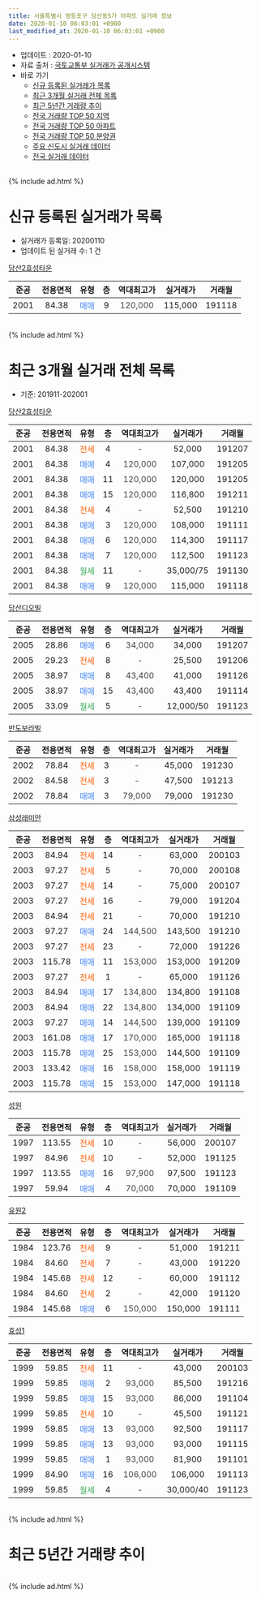 ```yaml
---
title: 서울특별시 영등포구 당산동5가 아파트 실거래 정보
date: 2020-01-10 06:03:01 +0900
last_modified_at: 2020-01-10 06:03:01 +0900
---
```


* 업데이트 : 2020-01-10
* 자료 출처 : [국토교통부 실거래가 공개시스템](http://rt.molit.go.kr)
* 바로 가기
    * [신규 등록된 실거래가 목록](#신규-등록된-실거래가-목록)
    * [최근 3개월 실거래 전체 목록](#최근-3개월-실거래-전체-목록)
    * [최근 5년간 거래량 추이](#최근-5년간-거래량-추이)
    * [전국 거래량 TOP 50 지역](https://inasie.github.io/apt-trade-info/최근-3개월-전국에서-가장-거래가-많이-발생한-지역)
    * [전국 거래량 TOP 50 아파트](https://inasie.github.io/apt-trade-info/최근-3개월-전국에서-가장-거래가-많이-발생한-아파트)
    * [전국 거래량 TOP 50 분양권](https://inasie.github.io/apt-trade-info/최근-3개월-전국에서-가장-거래가-많이-발생한-분양권)
    * [주요 신도시 실거래 데이터](https://inasie.github.io/apt-trade-info/주요-신도시)
    * [전국 실거래 데이터](https://inasie.github.io/apt-trade-info/전국)
<br>
{% include ad.html %}
<br>

# 신규 등록된 실거래가 목록
* 실거래가 등록일: 20200110
* 업데이트 된 실거래 수: 1 건


[당산2효성타운](https://search.naver.com/search.naver?query=%EC%84%9C%EC%9A%B8%ED%8A%B9%EB%B3%84%EC%8B%9C+%EC%98%81%EB%93%B1%ED%8F%AC%EA%B5%AC+%EB%8B%B9%EC%82%B0%EB%8F%995%EA%B0%80+%EB%8B%B9%EC%82%B02%ED%9A%A8%EC%84%B1%ED%83%80%EC%9A%B4)

|준공|전용면적|유형|층|역대최고가|실거래가|거래월|
|:---:|:---:|:---:|:---:|:---:|:---:|:---:|
|2001|84.38|<span style="color:#4285f3">매매</span>|9|<span style="color:#444444">120,000</span>|115,000|191118|


<br>
{% include ad.html %}
<br>

# 최근 3개월 실거래 전체 목록
* 기준: 201911-202001


[당산2효성타운](https://search.naver.com/search.naver?query=%EC%84%9C%EC%9A%B8%ED%8A%B9%EB%B3%84%EC%8B%9C+%EC%98%81%EB%93%B1%ED%8F%AC%EA%B5%AC+%EB%8B%B9%EC%82%B0%EB%8F%995%EA%B0%80+%EB%8B%B9%EC%82%B02%ED%9A%A8%EC%84%B1%ED%83%80%EC%9A%B4)

|준공|전용면적|유형|층|역대최고가|실거래가|거래월|
|:---:|:---:|:---:|:---:|:---:|:---:|:---:|
|2001|84.38|<span style="color:#ff5a00">전세</span>|4|<span style="color:#444444">-</span>|52,000|191207|
|2001|84.38|<span style="color:#4285f3">매매</span>|4|<span style="color:#444444">120,000</span>|107,000|191205|
|2001|84.38|<span style="color:#4285f3">매매</span>|11|<span style="color:#444444">120,000</span>|120,000|191205|
|2001|84.38|<span style="color:#4285f3">매매</span>|15|<span style="color:#444444">120,000</span>|116,800|191211|
|2001|84.38|<span style="color:#ff5a00">전세</span>|4|<span style="color:#444444">-</span>|52,500|191210|
|2001|84.38|<span style="color:#4285f3">매매</span>|3|<span style="color:#444444">120,000</span>|108,000|191111|
|2001|84.38|<span style="color:#4285f3">매매</span>|6|<span style="color:#444444">120,000</span>|114,300|191117|
|2001|84.38|<span style="color:#4285f3">매매</span>|7|<span style="color:#444444">120,000</span>|112,500|191123|
|2001|84.38|<span style="color:#34a853">월세</span>|11|<span style="color:#444444">-</span>|35,000/75|191130|
|2001|84.38|<span style="color:#4285f3">매매</span>|9|<span style="color:#444444">120,000</span>|115,000|191118|

[당산디오빌](https://search.naver.com/search.naver?query=%EC%84%9C%EC%9A%B8%ED%8A%B9%EB%B3%84%EC%8B%9C+%EC%98%81%EB%93%B1%ED%8F%AC%EA%B5%AC+%EB%8B%B9%EC%82%B0%EB%8F%995%EA%B0%80+%EB%8B%B9%EC%82%B0%EB%94%94%EC%98%A4%EB%B9%8C)

|준공|전용면적|유형|층|역대최고가|실거래가|거래월|
|:---:|:---:|:---:|:---:|:---:|:---:|:---:|
|2005|28.86|<span style="color:#4285f3">매매</span>|6|<span style="color:#444444">34,000</span>|34,000|191207|
|2005|29.23|<span style="color:#ff5a00">전세</span>|8|<span style="color:#444444">-</span>|25,500|191206|
|2005|38.97|<span style="color:#4285f3">매매</span>|8|<span style="color:#444444">43,400</span>|41,000|191126|
|2005|38.97|<span style="color:#4285f3">매매</span>|15|<span style="color:#444444">43,400</span>|43,400|191114|
|2005|33.09|<span style="color:#34a853">월세</span>|5|<span style="color:#444444">-</span>|12,000/50|191123|

[반도보라빌](https://search.naver.com/search.naver?query=%EC%84%9C%EC%9A%B8%ED%8A%B9%EB%B3%84%EC%8B%9C+%EC%98%81%EB%93%B1%ED%8F%AC%EA%B5%AC+%EB%8B%B9%EC%82%B0%EB%8F%995%EA%B0%80+%EB%B0%98%EB%8F%84%EB%B3%B4%EB%9D%BC%EB%B9%8C)

|준공|전용면적|유형|층|역대최고가|실거래가|거래월|
|:---:|:---:|:---:|:---:|:---:|:---:|:---:|
|2002|78.84|<span style="color:#ff5a00">전세</span>|3|<span style="color:#444444">-</span>|45,000|191230|
|2002|84.58|<span style="color:#ff5a00">전세</span>|3|<span style="color:#444444">-</span>|47,500|191213|
|2002|78.84|<span style="color:#4285f3">매매</span>|3|<span style="color:#444444">79,000</span>|79,000|191230|

[삼성래미안](https://search.naver.com/search.naver?query=%EC%84%9C%EC%9A%B8%ED%8A%B9%EB%B3%84%EC%8B%9C+%EC%98%81%EB%93%B1%ED%8F%AC%EA%B5%AC+%EB%8B%B9%EC%82%B0%EB%8F%995%EA%B0%80+%EC%82%BC%EC%84%B1%EB%9E%98%EB%AF%B8%EC%95%88)

|준공|전용면적|유형|층|역대최고가|실거래가|거래월|
|:---:|:---:|:---:|:---:|:---:|:---:|:---:|
|2003|84.94|<span style="color:#ff5a00">전세</span>|14|<span style="color:#444444">-</span>|63,000|200103|
|2003|97.27|<span style="color:#ff5a00">전세</span>|5|<span style="color:#444444">-</span>|70,000|200108|
|2003|97.27|<span style="color:#ff5a00">전세</span>|14|<span style="color:#444444">-</span>|75,000|200107|
|2003|97.27|<span style="color:#ff5a00">전세</span>|16|<span style="color:#444444">-</span>|79,000|191204|
|2003|84.94|<span style="color:#ff5a00">전세</span>|21|<span style="color:#444444">-</span>|70,000|191210|
|2003|97.27|<span style="color:#4285f3">매매</span>|24|<span style="color:#444444">144,500</span>|143,500|191210|
|2003|97.27|<span style="color:#ff5a00">전세</span>|23|<span style="color:#444444">-</span>|72,000|191226|
|2003|115.78|<span style="color:#4285f3">매매</span>|11|<span style="color:#444444">153,000</span>|153,000|191209|
|2003|97.27|<span style="color:#ff5a00">전세</span>|1|<span style="color:#444444">-</span>|65,000|191126|
|2003|84.94|<span style="color:#4285f3">매매</span>|17|<span style="color:#444444">134,800</span>|134,800|191108|
|2003|84.94|<span style="color:#4285f3">매매</span>|22|<span style="color:#444444">134,800</span>|134,000|191109|
|2003|97.27|<span style="color:#4285f3">매매</span>|14|<span style="color:#444444">144,500</span>|139,000|191109|
|2003|161.08|<span style="color:#4285f3">매매</span>|17|<span style="color:#444444">170,000</span>|165,000|191118|
|2003|115.78|<span style="color:#4285f3">매매</span>|25|<span style="color:#444444">153,000</span>|144,500|191109|
|2003|133.42|<span style="color:#4285f3">매매</span>|16|<span style="color:#444444">158,000</span>|158,000|191119|
|2003|115.78|<span style="color:#4285f3">매매</span>|15|<span style="color:#444444">153,000</span>|147,000|191118|

[성원](https://search.naver.com/search.naver?query=%EC%84%9C%EC%9A%B8%ED%8A%B9%EB%B3%84%EC%8B%9C+%EC%98%81%EB%93%B1%ED%8F%AC%EA%B5%AC+%EB%8B%B9%EC%82%B0%EB%8F%995%EA%B0%80+%EC%84%B1%EC%9B%90)

|준공|전용면적|유형|층|역대최고가|실거래가|거래월|
|:---:|:---:|:---:|:---:|:---:|:---:|:---:|
|1997|113.55|<span style="color:#ff5a00">전세</span>|10|<span style="color:#444444">-</span>|56,000|200107|
|1997|84.96|<span style="color:#ff5a00">전세</span>|10|<span style="color:#444444">-</span>|52,000|191125|
|1997|113.55|<span style="color:#4285f3">매매</span>|16|<span style="color:#444444">97,900</span>|97,500|191123|
|1997|59.94|<span style="color:#4285f3">매매</span>|4|<span style="color:#444444">70,000</span>|70,000|191109|

[유원2](https://search.naver.com/search.naver?query=%EC%84%9C%EC%9A%B8%ED%8A%B9%EB%B3%84%EC%8B%9C+%EC%98%81%EB%93%B1%ED%8F%AC%EA%B5%AC+%EB%8B%B9%EC%82%B0%EB%8F%995%EA%B0%80+%EC%9C%A0%EC%9B%902)

|준공|전용면적|유형|층|역대최고가|실거래가|거래월|
|:---:|:---:|:---:|:---:|:---:|:---:|:---:|
|1984|123.76|<span style="color:#ff5a00">전세</span>|9|<span style="color:#444444">-</span>|51,000|191211|
|1984|84.60|<span style="color:#ff5a00">전세</span>|7|<span style="color:#444444">-</span>|43,000|191220|
|1984|145.68|<span style="color:#ff5a00">전세</span>|12|<span style="color:#444444">-</span>|60,000|191112|
|1984|84.60|<span style="color:#ff5a00">전세</span>|2|<span style="color:#444444">-</span>|42,000|191120|
|1984|145.68|<span style="color:#4285f3">매매</span>|6|<span style="color:#444444">150,000</span>|150,000|191111|


<script async src="//pagead2.googlesyndication.com/pagead/js/adsbygoogle.js"></script>
<!-- 기본 -->
<ins class="adsbygoogle"
     style="display:block"
     data-ad-client="ca-pub-2446590836940007"
     data-ad-slot="1659523306"
     data-ad-format="auto"
     data-full-width-responsive="true"></ins>
<script>
(adsbygoogle = window.adsbygoogle || []).push({});
</script>


[효성1](https://search.naver.com/search.naver?query=%EC%84%9C%EC%9A%B8%ED%8A%B9%EB%B3%84%EC%8B%9C+%EC%98%81%EB%93%B1%ED%8F%AC%EA%B5%AC+%EB%8B%B9%EC%82%B0%EB%8F%995%EA%B0%80+%ED%9A%A8%EC%84%B11)

|준공|전용면적|유형|층|역대최고가|실거래가|거래월|
|:---:|:---:|:---:|:---:|:---:|:---:|:---:|
|1999|59.85|<span style="color:#ff5a00">전세</span>|11|<span style="color:#444444">-</span>|43,000|200103|
|1999|59.85|<span style="color:#4285f3">매매</span>|2|<span style="color:#444444">93,000</span>|85,500|191216|
|1999|59.85|<span style="color:#4285f3">매매</span>|15|<span style="color:#444444">93,000</span>|86,000|191104|
|1999|59.85|<span style="color:#ff5a00">전세</span>|10|<span style="color:#444444">-</span>|45,500|191121|
|1999|59.85|<span style="color:#4285f3">매매</span>|13|<span style="color:#444444">93,000</span>|92,500|191117|
|1999|59.85|<span style="color:#4285f3">매매</span>|13|<span style="color:#444444">93,000</span>|93,000|191115|
|1999|59.85|<span style="color:#4285f3">매매</span>|1|<span style="color:#444444">93,000</span>|81,900|191101|
|1999|84.90|<span style="color:#4285f3">매매</span>|16|<span style="color:#444444">106,000</span>|106,000|191113|
|1999|59.85|<span style="color:#34a853">월세</span>|4|<span style="color:#444444">-</span>|30,000/40|191123|


<br>
{% include ad.html %}
<br>

# 최근 5년간 거래량 추이


<div style="width:100%;">
    <canvas id="deal_progress" height="200"></canvas>
</div>

<script>
new Chart(document.getElementById("deal_progress"), {
    type: 'line',
    data: {
        labels: ['201501','201502','201503','201504','201505','201506','201507','201508','201509','201510','201511','201512','201601','201602','201603','201604','201605','201606','201607','201608','201609','201610','201611','201612','201701','201702','201703','201704','201705','201706','201707','201708','201709','201710','201711','201712','201801','201802','201803','201804','201805','201806','201807','201808','201809','201810','201811','201812','201901','201902','201903','201904','201905','201906','201907','201908','201909','201910','201911','201912','202001'],
        datasets: [{
            label: '매매',
            pointRadius: 1,
            data: [18, 23, 26, 28, 22, 22, 26, 19, 23, 27, 16, 9, 15, 17, 37, 23, 30, 42, 31, 25, 28, 31, 13, 10, 4, 10, 35, 23, 46, 20, 29, 11, 24, 16, 18, 29, 35, 13, 21, 7, 10, 2, 14, 13, 8, 4, 1, 0, 1, 0, 4, 4, 7, 8, 25, 6, 12, 22, 21, 8, 0],
            borderColor: "rgba(255, 201, 14, 1)",
            backgroundColor: "rgba(255, 201, 14, 0.5)",
            fill: false,
            lineTension: 0
        },{
            label: '전월세',
            pointRadius: 1,
            data: [60, 32, 55, 28, 19, 29, 36, 32, 25, 31, 25, 40, 24, 39, 26, 26, 28, 30, 18, 30, 20, 32, 25, 30, 27, 28, 32, 23, 16, 22, 16, 15, 13, 14, 17, 18, 21, 19, 27, 14, 19, 18, 21, 20, 15, 19, 17, 17, 18, 19, 12, 12, 6, 16, 14, 25, 16, 20, 8, 10, 5],
            borderColor: "rgba(0, 141, 185, 1)",
            backgroundColor: "rgba(0, 141, 185, 0.5)",
            fill: false,
            lineTension: 0
        }
        ]
    },
    options: {
        responsive: true,
        title: {
            display: false
        },
        tooltips: {
            mode: 'index',
            intersect: false
        },
        hover: {
            mode: 'nearest',
            intersect: true
        },
        scales: {
            xAxes: [{
                display: true,
                scaleLabel: {
                    display: true,
                    labelString: '년/월'
                }
            }],
            yAxes: [{
                display: true,
                ticks: {
                    suggestedMin: 0,
                },
                scaleLabel: {
                    display: true,
                    labelString: '실거래 수'
                }
            }]
        }
    }
});

</script>


<br>
{% include ad.html %}
<br>

